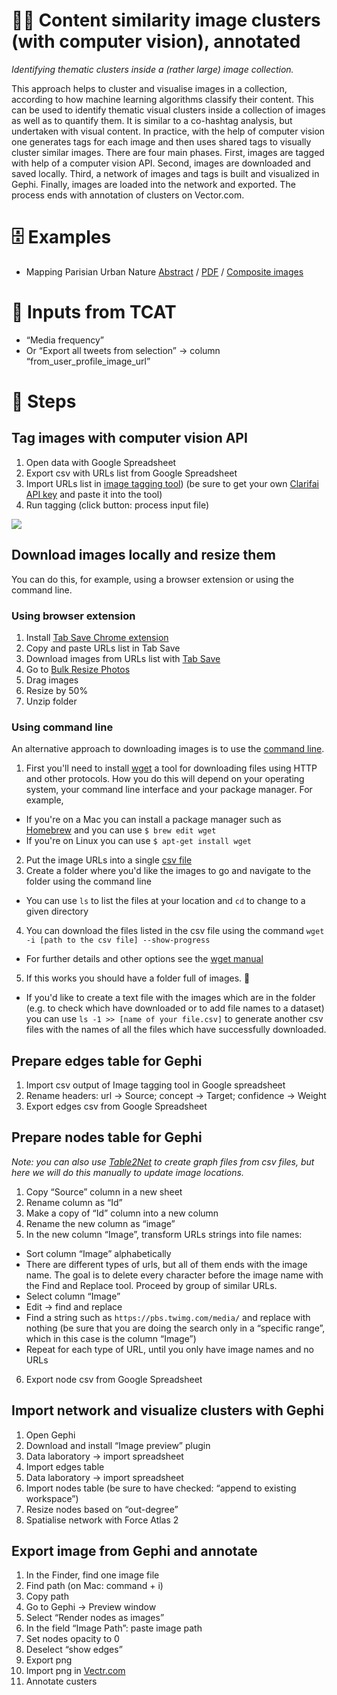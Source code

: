# 🌁🤖 Content similarity image clusters (with computer vision), annotated

*Identifying thematic clusters inside a (rather large) image collection.*

This approach helps to cluster and visualise images in a collection, according to how machine learning algorithms classify their content. This can be used to identify thematic visual clusters inside a collection of images as well as to quantify them. It is similar to a co-hashtag analysis, but undertaken with visual content. In practice, with the help of computer vision one generates tags for each image and then uses shared tags to visually cluster similar images. There are four main phases. First, images are tagged with help of a computer vision API. Second, images are downloaded and saved locally. Third, a network of images and tags is built and visualized in Gephi. Finally, images are loaded into the network and exported. The process ends with annotation of clusters on Vector.com.

# 🗄️ Examples

- Mapping Parisian Urban Nature [Abstract](https://medialab.sciencespo.fr/productions/2017-designing-digital-methods-to-monitor-and-inform-urban-policy-the-case-of-paris-and) / [PDF](https://spire.sciencespo.fr/hdl:/2441/10ctml1egq89ro59upjajbj74n/resources/ippa-ricci-colombo-meunier-brilli.pdf) / [Composite images](https://drive.google.com/open?id=1SpDm2G_K0RejVyFymSvcHRZExoMGLaM3)

# 🧱 Inputs from TCAT

- “Media frequency”
- Or “Export all tweets from selection” → column “from_user_profile_image_url”

# 📃 Steps

## Tag images with computer vision API

1. Open data with Google Spreadsheet
2. Export csv with URLs list from Google Spreadsheet
3. Import URLs list in [image tagging tool](https://densitydesign.github.io/dd-image-tagging/)) (be sure to get your own [Clarifai API key](https://portal.clarifai.com/signup) and paste it into the tool)
4. Run tagging (click button: process input file)

![](https://i.imgur.com/JM2OaIW.gif)

## Download images locally and resize them

You can do this, for example, using a browser extension or using the command line.

### Using browser extension

1. Install [Tab Save Chrome extension](https://chrome.google.com/webstore/detail/tab-save/lkngoeaeclaebmpkgapchgjdbaekacki)
2. Copy and paste URLs list in Tab Save
3. Download images from URLs list with [Tab Save](https://chrome.google.com/webstore/detail/tab-save/lkngoeaeclaebmpkgapchgjdbaekacki)
4. Go to [Bulk Resize Photos](https://bulkresizephotos.com)
5. Drag images
6. Resize by 50%
7. Unzip folder

### Using command line

An alternative approach to downloading images is to use the [command line](https://en.wikipedia.org/wiki/Command-line_interface).

1. First you'll need to install [wget](https://www.gnu.org/software/wget/) a tool for downloading files using HTTP and other protocols. How you do this will depend on your operating system, your command line interface and your package manager. For example,
  - If you're on a Mac you can install a package manager such as [Homebrew](https://brew.sh/) and you can use `$ brew edit wget`
  - If you're on Linux you can use `$ apt-get install wget`
2. Put the image URLs into a single [csv file](https://en.wikipedia.org/wiki/Comma-separated_values)
3. Create a folder where you'd like the images to go and navigate to the folder using the command line
  - You can use `ls` to list the files at your location and `cd` to change to a given directory
4. You can download the files listed in the csv file using the command `wget -i [path to the csv file] --show-progress`
  - For further details and other options see the [wget manual](https://www.gnu.org/software/wget/manual/wget.html)
5. If this works you should have a folder full of images. 🎏
  - If you'd like to create a text file with the images which are in the folder (e.g. to check which have downloaded or to add file names to a dataset) you can use `ls -1 >> [name of your file.csv]` to generate another csv files with the names of all the files which have successfully downloaded.


## Prepare edges table for Gephi

1. Import csv output of Image tagging tool in Google spreadsheet
2. Rename headers: url → Source; concept → Target; confidence → Weight
3. Export edges csv from Google Spreadsheet

## Prepare nodes table for Gephi
*Note: you can also use [Table2Net](https://medialab.github.io/table2net/) to create graph files from csv files, but here we will do this manually to update image locations.*

1. Copy “Source” column in a new sheet
2. Rename column as “Id”
3. Make a copy of “Id” column into a new column
4. Rename the new column as “image”
5. In the new column “Image”, transform URLs strings into file names:
  - Sort column “Image” alphabetically
  - There are different types of urls, but all of them ends with the image name. The goal is to delete every character before the image name with the Find and Replace tool. Proceed by group of similar URLs.
  - Select column “Image”
  - Edit → find and replace
  - Find a string such as `https://pbs.twimg.com/media/` and replace with nothing (be sure that you are doing the search only in a “specific range”, which in this case is the column “Image”)
  - Repeat for each type of URL, until you only have image names and no URLs
6. Export node csv from Google Spreadsheet

## Import network and visualize clusters with Gephi

1. Open Gephi
2. Download and install “Image preview” plugin
3. Data laboratory → import spreadsheet
4. Import edges table
5. Data laboratory → import spreadsheet
6. Import nodes table (be sure to have checked: “append to existing workspace”)
7. Resize nodes based on “out-degree”
8. Spatialise network with Force Atlas 2

## Export image from Gephi and annotate
1. In the Finder, find one image file
2. Find path (on Mac: command + i)
3. Copy path
4. Go to Gephi → Preview window
5. Select “Render nodes as images”
6. In the field “Image Path”: paste image path
7. Set nodes opacity to 0
8. Deselect “show edges”
9. Export png
10. Import png in [Vectr.com](https://vectr.com/)
11. Annotate custers
